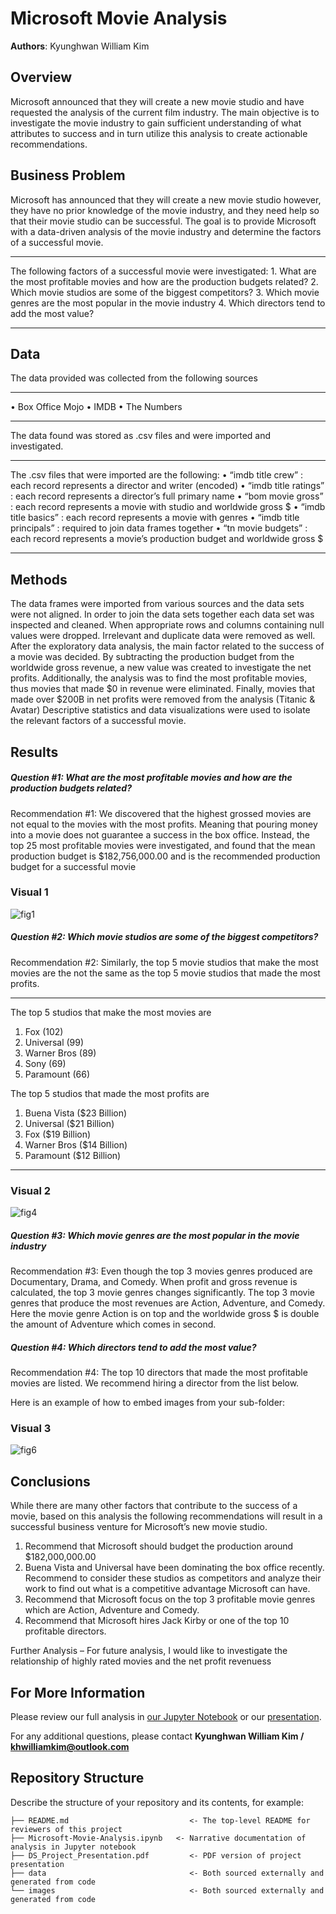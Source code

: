 # Microsoft Movie Analysis

**Authors**: Kyunghwan William Kim 

## Overview

Microsoft announced that they will create a new movie studio and have requested the analysis of the current film industry. The main objective is to investigate the movie industry to gain sufficient understanding of what attributes to success and in turn utilize this analysis to create actionable recommendations.

## Business Problem

Microsoft has announced that they will create a new movie studio however, they have no prior knowledge of the movie industry, and they need help so that their movie studio can be successful. 
The goal is to provide Microsoft with a data-driven analysis of the movie industry and determine the factors of a successful movie. 

***
The following factors of a successful movie were investigated:
	1. What are the most profitable movies and how are the production budgets related?
	2. Which movie studios are some of the biggest competitors?
	3. Which movie genres are the most popular in the movie industry
	4. Which directors tend to add the most value?
***

## Data

The data provided was collected from the following sources

***
•	Box Office Mojo
•	IMDB
•	The Numbers
***

The data found was stored as .csv files and were imported and investigated. 

***
The .csv files that were imported are the following:
•	“imdb title crew” : each record represents a director and writer (encoded)
•	“imdb title ratings” : each record represents a director’s full primary name
•	“bom movie gross” : each record represents a movie with studio and worldwide gross $
•	“imdb title basics” : each record represents a movie with genres
•	“imdb title principals” : required to join data frames together
•	“tn movie budgets” : each record represents a movie’s production budget and worldwide gross $
***

## Methods

The data frames were imported from various sources and the data sets were not aligned. In order to join the data sets together each data set was inspected and cleaned. When appropriate rows and columns containing null values were dropped. Irrelevant and duplicate data were removed as well. 
After the exploratory data analysis, the main factor related to the success of a movie was decided. By subtracting the production budget from the worldwide gross revenue, a new value was created to investigate the net profits. Additionally, the analysis was to find the most profitable movies, thus movies that made $0 in revenue were eliminated. Finally, movies that made over $200B in net profits were removed from the analysis (Titanic & Avatar)
Descriptive statistics and data visualizations were used to isolate the relevant factors of a successful movie. 


## Results

##### Question #1: What are the most profitable movies and how are the production budgets related?

Recommendation #1: We discovered that the highest grossed movies are not equal to the movies with the most profits. Meaning that pouring money into a movie does not guarantee a success in the box office. Instead, the top 25 most profitable movies were investigated, and found that the mean production budget is $182,756,000.00 and is the recommended production budget for a successful movie

### Visual 1
![fig1](./images/fig1_Budget_Gross_Var.png)

##### Question #2: Which movie studios are some of the biggest competitors?

Recommendation #2: Similarly, the top 5 movie studios that make the most movies are the not the same as the top 5 movie studios that made the most profits. 

***
The top 5 studios that make the most movies are
1.	Fox 		(102)
2.	Universal 	(99)
3.	Warner Bros 	(89)
4.	Sony 		(69)
5.	Paramount 	(66)

The top 5 studios that made the most profits are
1.	Buena Vista 	($23 Billion)
2.	Universal 	($21 Billion)
3.	Fox 		($19 Billion)
4.	Warner Bros 	($14 Billion)
5.	Paramount 	($12 Billion)
***

### Visual 2
![fig4](./images/fig4_CountGenre.png)

##### Question #3: Which movie genres are the most popular in the movie industry

Recommendation #3: Even though the top 3 movies genres produced are Documentary, Drama, and Comedy. When profit and gross revenue is calculated, the top 3 movie genres changes significantly.  The top 3 movie genres that produce the most revenues are Action, Adventure, and Comedy. Here the movie genre Action is on top and the worldwide gross $ is double the amount of Adventure which comes in second.

##### Question #4: Which directors tend to add the most value? 

Recommendation #4: The top 10 directors that made the most profitable movies are listed. We recommend hiring a director from the list below. 


Here is an example of how to embed images from your sub-folder:

### Visual 3
![fig6](./images/fig6_NetDirector.png)

## Conclusions

While there are many other factors that contribute to the success of a movie, based on this analysis the following recommendations will result in a successful business venture for Microsoft’s new movie studio.

1.	Recommend that Microsoft should budget the production around $182,000,000.00
2.	Buena Vista and Universal have been dominating the box office recently. Recommend to consider these studios as competitors and analyze their work to find out what is a competitive advantage Microsoft can have.
3.	Recommend that Microsoft focus on the top 3 profitable movie genres which are Action, Adventure and Comedy.
4.	Recommend that Microsoft hires Jack Kirby or one of the top 10 profitable directors. 

Further Analysis – For future analysis, I would like to investigate the relationship of highly rated movies and the net profit revenuess


## For More Information

Please review our full analysis in [our Jupyter Notebook](./dsc-phase1-project-template.ipynb) or our [presentation](./DS_Project_Presentation.pdf).

For any additional questions, please contact **Kyunghwan William Kim / khwilliamkim@outlook.com**

## Repository Structure

Describe the structure of your repository and its contents, for example:

```
├── README.md                           <- The top-level README for reviewers of this project
├── Microsoft-Movie-Analysis.ipynb   <- Narrative documentation of analysis in Jupyter notebook
├── DS_Project_Presentation.pdf         <- PDF version of project presentation
├── data                                <- Both sourced externally and generated from code
└── images                              <- Both sourced externally and generated from code
```